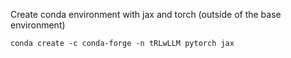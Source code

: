 
Create conda environment with jax and torch (outside of the base environment)
```console
conda create -c conda-forge -n tRLwLLM pytorch jax
```